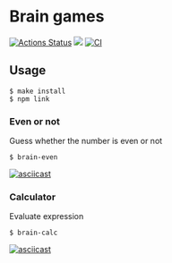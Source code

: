 # Brain games
[![Actions Status](https://github.com/Ansseii/frontend-project-lvl1/workflows/hexlet-check/badge.svg)](https://github.com/Ansseii/frontend-project-lvl1/actions)
<a href="https://codeclimate.com/github/Ansseii/frontend-project-lvl1/maintainability"><img src="https://api.codeclimate.com/v1/badges/72290170e06acc610172/maintainability" /></a>
[![CI](https://github.com/Ansseii/frontend-project-lvl1/actions/workflows/main.yml/badge.svg?branch=main)](https://github.com/Ansseii/frontend-project-lvl1/actions/workflows/main.yml)
## Usage
```shell
$ make install
$ npm link
```
### Even or not
Guess whether the number is even or not
```shell
$ brain-even
```
[![asciicast](https://asciinema.org/a/AIxD8zyrz4xgGm9AplpSJN5H9.svg)](https://asciinema.org/a/AIxD8zyrz4xgGm9AplpSJN5H9)
### Calculator
Evaluate expression
```shell
$ brain-calc
```
[![asciicast](https://asciinema.org/a/I2HSXMflFQMSo95aTjAPOUX1F.svg)](https://asciinema.org/a/I2HSXMflFQMSo95aTjAPOUX1F)